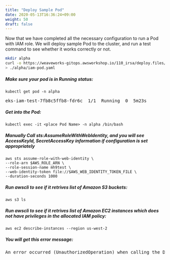 ```yaml
---
title: "Deploy Sample Pod"
date: 2020-05-13T16:36:24+09:00
weight: 50
draft: false
---
```


Now that we have completed all the necessary configuration to run a Pod with IAM role. We will deploy sample Pod to the cluster, and run a test command to see whether it works correctly or not.

```bash
mkdir alpha
curl -o https://weaveworks-gitops.awsworkshop.io/110_irsa/deploy.files/iam-pod.yaml
> ./alpha/iam-pod.yaml
```

##### Make sure your pod is in **Running** status:

```
kubectl get pod -n alpha
```

<pre>
eks-iam-test-7fb8c5ffb8-fdr6c  1/1  Running  0  5m23s
</pre>

##### Get into the Pod:

```
kubectl exec -it <place Pod Name> -n alpha /bin/bash
```

##### Manually Call sts:AssumeRoleWithWebIdentity, and you will see AccessKeyId, SecretAccessKey information if configuration is set appropriately

```
aws sts assume-role-with-web-identity \
--role-arn $AWS_ROLE_ARN \
--role-session-name mh9test \
--web-identity-token file://$AWS_WEB_IDENTITY_TOKEN_FILE \
--duration-seconds 1000
```

##### Run awscli to see if it retrives list of Amazon S3 buckets:

```
aws s3 ls
```

##### Run awscli to see if it retrives list of Amazon EC2 instances which does not have privileges in the allocated IAM policy:

```
aws ec2 describe-instances --region us-west-2
```

##### You will get this error message:

<pre>
An error occurred (UnauthorizedOperation) when calling the DescribeInstances operation: You are not authorized to perform this operation.
</pre>
